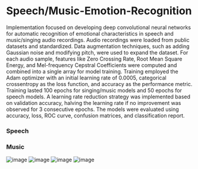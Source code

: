 # Speech/Music-Emotion-Recognition
Implementation focused on developing deep convolutional neural networks for automatic recognition of emotional characteristics in speech and music/singing audio recordings. Audio recordings were loaded from public datasets and standardized. Data augmentation techniques, such as adding Gaussian noise and modifying pitch, were used to expand the dataset. For each audio sample, features like Zero Crossing Rate, Root Mean Square Energy, and Mel-frequency Cepstral Coefficients were computed and combined into a single array for model training. Training employed the Adam optimizer with an initial learning rate of 0.0005, categorical crossentropy as the loss function, and accuracy as the performance metric. Training lasted 100 epochs for singing/music models and 50 epochs for speech models. A learning rate reduction strategy was implemented based on validation accuracy, halving the learning rate if no improvement was observed for 3 consecutive epochs. The models were evaluated using accuracy, loss, ROC curve, confusion matrices, and classification report. 

### Speech


### Music
![image](https://github.com/PatrykSpierewka/Speech-Emotion-Recognition/assets/101202344/67571dc2-1049-45c8-a779-c66f6243b32b)
![image](https://github.com/PatrykSpierewka/Speech-Emotion-Recognition/assets/101202344/ee475cf6-d09f-436f-885c-e93fe1756acb)
![image](https://github.com/PatrykSpierewka/Speech-Emotion-Recognition/assets/101202344/68cca303-9ece-4f36-a73b-c5420ab7c017)
![image](https://github.com/PatrykSpierewka/Speech-Emotion-Recognition/assets/101202344/509dff95-7161-4466-a5f2-8c0ae202538b)



